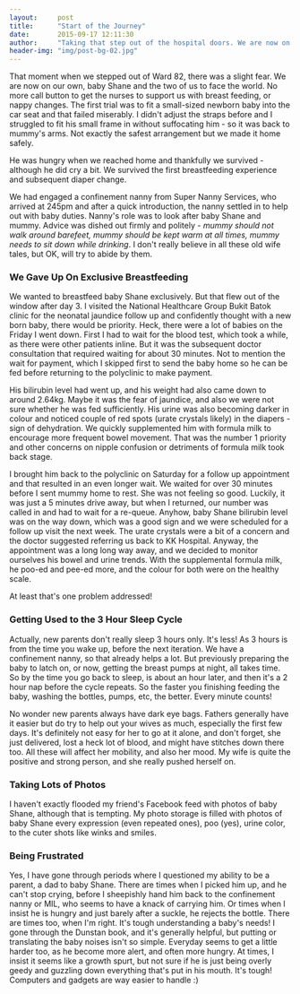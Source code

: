 ```yaml
---
layout:     post
title:      "Start of the Journey"
date:       2015-09-17 12:11:30
author:     "Taking that step out of the hospital doors. We are now on our own"
header-img: "img/post-bg-02.jpg"
---
```


That moment when we stepped out of Ward 82, there was a slight fear. We are now on our own, baby Shane and the two of us to face the world. No more call button to get the nurses to support us with breast feeding, or nappy changes. The first trial was to fit a small-sized newborn baby into the car seat and that failed miserably. I didn't adjust the straps before and I struggled to fit his small frame in without suffocating him - so it was back to mummy's arms. Not exactly the safest arrangement but we made it home safely.

He was hungry when we reached home and thankfully we survived - although he did cry a bit. We survived the first breastfeeding experience and subsequent diaper change.

We had engaged a confinement nanny from Super Nanny Services, who arrived at 245pm and after a quick introduction, the nanny settled in to help out with baby duties. Nanny's role was to look after baby Shane and mummy. Advice was dished out firmly and politely - _mummy should not walk around barefeet, mummy should be kept warm at all times, mummy needs to sit down while drinking_. I don't really believe in all these old wife tales, but OK, will try to abide by them.

### We Gave Up On Exclusive Breastfeeding

We wanted to breastfeed baby Shane exclusively. But that flew out of the window after day 3. I visited the National Healthcare Group Bukit Batok clinic for the neonatal jaundice follow up and confidently thought with a new born baby, there would be priority. Heck, there were a lot of babies on the Friday I went down. First I had to wait for the blood test, which took a while, as there were other patients inline. But it was the subsequent doctor consultation that required waiting for about 30 minutes. Not to mention the wait for payment, which I skipped first to send the baby home so he can be fed before returning to the polyclinic to make payment.

His bilirubin level had went up, and his weight had also came down to around 2.64kg. Maybe it was the fear of  jaundice, and also we were not sure whether he was fed sufficiently. His urine was also becoming darker in colour and noticed couple of red spots (urate crystals likely) in the diapers - sign of dehydration. We quickly supplemented him with formula milk to encourage more frequent bowel movement. That was the number 1 priority and other concerns on nipple confusion or detriments of formula milk took back stage.

I brought him back to the polyclinic on Saturday for a follow up appointment and that resulted in an even longer wait. We waited for over 30 minutes before I sent mummy home to rest. She was not feeling so good. Luckily, it was just a 5 minutes drive away, but when I returned, our number was called in and had to wait for a re-queue. Anyhow, baby Shane bilirubin level was on the way down, which was a good sign and we were scheduled for a follow up visit the next week. The urate crystals were a bit of a concern and the doctor suggested referring us back to KK Hospital. Anyway, the appointment was a long long way away, and we decided to monitor ourselves his bowel and urine trends. With the supplemental formula milk, he poo-ed and pee-ed more, and the colour for both were on the healthy scale.

At least that's one problem addressed!

### Getting Used to the 3 Hour Sleep Cycle

Actually, new parents don't really sleep 3 hours only. It's less! As 3 hours is from the time you wake up, before the next iteration. We have a confinement nanny, so that already helps a lot. But previously preparing the baby to latch on, or now, getting the breast pumps at night, all takes time. So by the time you go back to sleep, is about an hour later, and then it's a 2 hour nap before the cycle repeats. So the faster you finishing feeding the baby, washing the bottles, pumps, etc, the better. Every minute counts!

No wonder new parents always have dark eye bags. Fathers generally have it easier but do try to help out your wives as much, especially the first few days. It's definitely not easy for her to go at it alone, and don't forget, she just delivered, lost a heck lot of blood, and might have stitches down there too. All these will affect her mobility, and also her mood. My wife is quite the positive and strong person, and she really pushed herself on.

### Taking Lots of Photos

I haven't exactly flooded my friend's Facebook feed with photos of baby Shane, although that is tempting. My photo storage is filled with photos of baby Shane every expression (even repeated ones), poo (yes), urine color, to the cuter shots like winks and smiles.

### Being Frustrated

Yes, I have gone through periods where I questioned my ability to be a parent, a dad to baby Shane. There are times when I picked him up, and he can't stop crying, before I sheepishly hand him back to the confinement nanny or MIL, who seems to have a knack of carrying him. Or times when I insist he is hungry and just barely after a suckle, he rejects the bottle. There are times too, when I'm right. It's tough understanding a baby's needs! I gone through the Dunstan book, and it's generally helpful, but putting or translating the baby noises isn't so simple. Everyday seems to get a little harder too, as he become more alert, and often more hungry. At times, I insist it seems like a growth spurt, but not sure if he is just being overly geedy and guzzling down everything that's put in his mouth. It's tough! Computers and gadgets are way easier to handle :)

